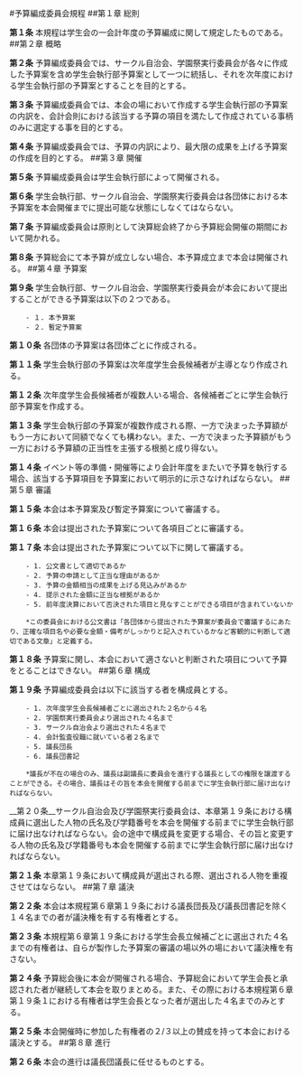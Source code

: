 #予算編成委員会規程
##第１章 総則

__第１条__ 本規程は学生会の一会計年度の予算編成に関して規定したものである。
##第２章 概略

__第２条__ 予算編成委員会では、サークル自治会、学園祭実行委員会が各々に作成した予算案を含め学生会執行部予算案として一つに統括し、それを次年度における学生会執行部の予算案とすることを目的とする。

__第３条__ 予算編成委員会では、本会の場において作成する学生会執行部の予算案の内訳を、会計会則における該当する予算の項目を満たして作成されている事柄のみに選定する事を目的とする。

__第４条__ 予算編成委員会では、予算の内訳により、最大限の成果を上げる予算案の作成を目的とする。
##第３章 開催

__第５条__ 予算編成委員会は学生会執行部によって開催される。

__第６条__ 学生会執行部、サークル自治会、学園祭実行委員会は各団体における本予算案を本会開催までに提出可能な状態にしなくてはならない。

__第７条__ 予算編成委員会は原則として決算総会終了から予算総会開催の期間において開かれる。

__第８条__ 予算総会にて本予算が成立しない場合、本予算成立まで本会は開催される。
##第４章 予算案

__第９条__ 学生会執行部、サークル自治会、学園祭実行委員会が本会において提出することができる予算案は以下の２つである。

		- １. 本予算案
		- ２. 暫定予算案

__第１０条__ 各団体の予算案は各団体ごとに作成される。

__第１１条__ 学生会執行部の予算案は次年度学生会長候補者が主導となり作成される。

__第１２条__ 次年度学生会長候補者が複数人いる場合、各候補者ごとに学生会執行部予算案を作成する。

__第１３条__ 学生会執行部の予算案が複数作成される際、一方で決まった予算額がもう一方において同額でなくても構わない。また、一方で決まった予算額がもう一方における予算額の正当性を主張する根拠と成り得ない。

__第１４条__ イベント等の準備・開催等により会計年度をまたいで予算を執行する場合、該当する予算項目を予算案において明示的に示さなければならない。
##第５章 審議

__第１５条__ 本会は本予算案及び暫定予算案について審議する。

__第１６条__ 本会は提出された予算案について各項目ごとに審議する。

__第１７条__ 本会は提出された予算案について以下に関して審議する。

		- 1. 公文書として適切であるか
		- 2. 予算の申請として正当な理由があるか
		- 3. 予算の金額相当の成果を上げる見込みがあるか
		- 4. 提示された金額に正当な根拠があるか
		- 5. 前年度決算において否決された項目と見なすことができる項目が含まれていないか

		*この委員会における公文書は「各団体から提出された予算案が委員会で審議するにあたり、正確な項目名や必要な金額・備考がしっかりと記入されているかなど客観的に判断して適切である文章」と定義する。

__第１８条__ 予算案に関し、本会において適さないと判断された項目について予算をとることはできない。
##第６章 構成

__第１９条__ 予算編成委員会は以下に該当する者を構成員とする。

		- 1. 次年度学生会長候補者ごとに選出された２名から４名
		- 2. 学園祭実行委員会より選出された４名まで
		- 3. サークル自治会より選出された４名まで
		- 4. 会計監査役職に就いている者２名まで
		- 5. 議長団長
		- 6. 議長団書記

		*議長が不在の場合のみ、議長は副議長に委員会を進行する議長としての権限を譲渡することができる。その場合、議長はその旨を本会を開催する前までに学生会執行部に届け出なければならない。

__第２０条__サークル自治会及び学園祭実行委員会は、本章第１９条における構成員に選出した人物の氏名及び学籍番号を本会を開催する前までに学生会執行部に届け出なければならない。会の途中で構成員を変更する場合、その旨と変更する人物の氏名及び学籍番号も本会を開催する前までに学生会執行部に届け出なければならない。

__第２１条__ 本章第１９条において構成員が選出される際、選出される人物を重複させてはならない。
##第７章 議決

__第２２条__ 本会は本規程第６章第１９条における議長団長及び議長団書記を除く１４名までの者が議決権を有する有権者とする。

__第２３条__ 本規程第６章第１９条における学生会長立候補ごとに選出された４名までの有権者は、自らが製作した予算案の審議の場以外の場において議決権を有さない。

__第２４条__ 予算総会後に本会が開催される場合、予算総会において学生会長と承認された者が継続して本会を取りまとめる。また、その際における本規程第６章第１９条１における有権者は学生会長となった者が選出した４名までのみとする。

__第２５条__ 本会開催時に参加した有権者の２/３以上の賛成を持って本会における議決とする。
##第８章 進行

__第２６条__ 本会の進行は議長団議長に任せるものとする。

